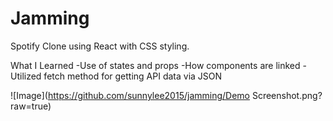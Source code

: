 # Jamming
Spotify Clone using React with CSS styling. 


What I Learned
-Use of states and props
-How components are linked
-Utilized fetch method for getting API data via JSON

![Image](https://github.com/sunnylee2015/jamming/Demo Screenshot.png?raw=true)

